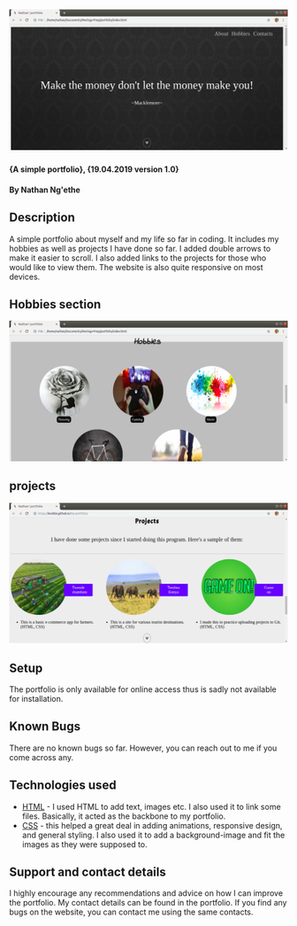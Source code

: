 # ![Nathan's portfolio](Images/Landing.png)
#### {A simple portfolio}, {19.04.2019 version 1.0}
#### By **Nathan Ng'ethe**
## Description
 A simple portfolio about myself and my life so far in coding. It includes my hobbies as well as projects I have done so far. I added double arrows to make it easier to scroll. I also added links to the projects for those who would like to view them. The website is also quite responsive on most devices.

## Hobbies section
![](Images/Hobbies.png)
## projects
![](Images/Projects.png)

## Setup
 The portfolio is only available for online access thus is sadly not available for installation.

## Known Bugs
 There are no known bugs so far. However, you can reach out to me if you come across any.

## Technologies used

- [HTML](https://www.w3schools.com/htmL/html_intro.asp) - I used HTML to add text, images etc. I also used it to link some files. Basically, it acted as the backbone to my portfolio.
- [CSS](https://www.w3schools.com/css/) - this helped a great deal in adding animations, responsive design, and general styling. I also used it to add a background-image and fit the images as they were supposed to.

## Support and contact details
 I highly encourage any recommendations and advice on how I can improve the portfolio. My contact details can be found in the portfolio. If you find any bugs on the website, you can contact me using the same contacts.
